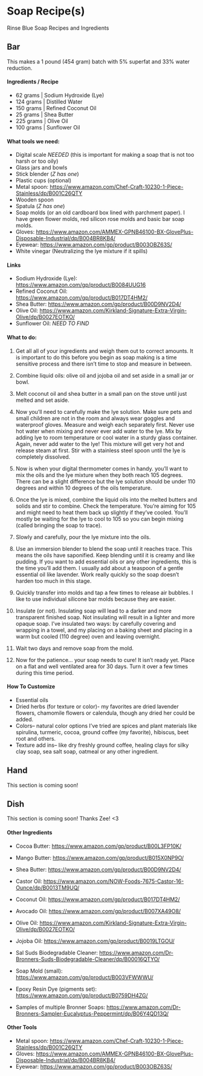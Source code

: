 # Soap Recipe(s)
Rinse Blue Soap Recipes and Ingredients

## Bar
  This makes a 1 pound (454 gram) batch with 5% superfat and 33% water reduction.

#### Ingredients / Recipe
 - 62 grams   |  Sodium Hydroxide (Lye)
 - 124 grams  |  Distilled Water
 - 150 grams  |  Refined Coconut Oil
 - 25 grams   |  Shea Butter
 - 225 grams  |  Olive Oil
 - 100 grams  |  Sunflower Oil

#### What tools we need:
  - Digital scale *NEEDED* (this is important for making a soap that is not too harsh or too oily)
  - Glass jars and bowls
  - Stick blender (*Z has one*)
  - Plastic cups (optional)
  - Metal spoon: https://www.amazon.com/Chef-Craft-10230-1-Piece-Stainless/dp/B001C26QTY
  - Wooden spoon
  - Spatula (*Z has one*)
  - Soap molds (or an old cardboard box lined with parchment paper). I have green flower molds, red silicon rose molds and basic bar soap molds.
  - Gloves: https://www.amazon.com/AMMEX-GPNB46100-BX-GlovePlus-Disposable-Industrial/dp/B004BR8KB4/
  - Eyewear: https://www.amazon.com/gp/product/B003OBZ63S/
  - White vinegar (Neutralizing the lye mixture if it spills)

#### Links
  - Sodium Hydroxide (Lye): https://www.amazon.com/gp/product/B0084UUG16
  - Refined Coconut Oil: https://www.amazon.com/gp/product/B017DT4HM2/
  - Shea Butter: https://www.amazon.com/gp/product/B00D9NV2D4/
  - Olive Oil: https://www.amazon.com/Kirkland-Signature-Extra-Virgin-Olive/dp/B0027EOTKO/
  - Sunflower Oil: *NEED TO FIND*

#### What to do:
  1. Get all all of your ingredients and weigh them out to correct amounts. It is important to do this before you begin as soap making is a time sensitive process and there isn’t time to stop and measure in between.
  
  2. Combine liquid oils: olive oil and jojoba oil and set aside in a small jar or bowl.
  
  3. Melt coconut oil and shea butter in a small pan on the stove until just melted and set aside.

  4. Now you’ll need to carefully make the lye solution. Make sure pets and small children are not in the room and always wear goggles and waterproof gloves. Measure and weigh each separately first. Never use hot water when mixing and never ever add water to the lye. Mix by adding lye to room temperature or cool water in a sturdy glass container. Again, never add water to the lye! This mixture will get very hot and release steam at first. Stir with a stainless steel spoon until the lye is completely dissolved.

  5. Now is when your digital thermometer comes in handy. you’ll want to mix the oils and the lye mixture when they both reach 105 degrees. There can be a slight difference but the lye solution should be under 110 degrees and within 10 degrees of the oils temperature.

  6. Once the lye is mixed, combine the liquid oils into the melted butters and solids and stir to combine. Check the temperature. You’re aiming for 105 and might need to heat them back up slightly if they’ve cooled. You’ll mostly be waiting for the lye to cool to 105 so you can begin mixing (called bringing the soap to trace).

  7. Slowly and carefully, pour the lye mixture into the oils.

  8. Use an immersion blender to blend the soap until it reaches trace. This means the oils have saponified. Keep blending until it is creamy and like pudding. If you want to add essential oils or any other ingredients, this is the time you’ll add them. I usually add about a teaspoon of a gentle essential oil like lavender. Work really quickly so the soap doesn’t harden too much in this stage.

  9. Quickly transfer into molds and tap a few times to release air bubbles. I like to use individual silicone bar molds because they are easier.

  10. Insulate (or not). Insulating soap will lead to a darker and more transparent finished soap. Not insulating will result in a lighter and more opaque soap. I’ve insulated two ways: by carefully covering and wrapping in a towel, and my placing on a baking sheet and placing in a warm but cooled (110 degree) oven and leaving overnight.

  11. Wait two days and remove soap from the mold.

  12. Now for the patience… your soap needs to cure! It isn’t ready yet. Place on a flat and well ventilated area for 30 days. Turn it over a few times during this time period.

#### How To Customize
  - Essential oils
  - Dried herbs (for texture or color)- my favorites are dried lavender flowers, chamomile flowers or calendula, though any dried her could be added.
  - Colors– natural color options I’ve tried are spices and plant materials like spirulina, turmeric, cocoa, ground coffee (my favorite), hibiscus, beet root and others.
  - Texture add ins– like dry freshly ground coffee, healing clays for silky clay soap, sea salt soap, oatmeal or any other ingredient.

## Hand
  This section is coming soon! 


## Dish
  This section is coming soon! Thanks Zee! <3 


#### Other Ingredients
  - Cocoa Butter: https://www.amazon.com/gp/product/B00L3FP10K/
  - Mango Butter: https://www.amazon.com/gp/product/B015X0NP9O/
  - Shea Butter: https://www.amazon.com/gp/product/B00D9NV2D4/

  - Castor Oil: https://www.amazon.com/NOW-Foods-7675-Castor-16-Ounce/dp/B0013TM9UQ/
  - Coconut Oil: https://www.amazon.com/gp/product/B017DT4HM2/
  - Avocado Oil: https://www.amazon.com/gp/product/B007XA49O8/
  - Olive Oil: https://www.amazon.com/Kirkland-Signature-Extra-Virgin-Olive/dp/B0027EOTKO/
  - Jojoba Oil: https://www.amazon.com/gp/product/B0019LTGOU/

  - Sal Suds Biodegradable Cleaner: https://www.amazon.com/Dr-Bronners-Suds-Biodegradable-Cleaner/dp/B00016QTYO/
  - Soap Mold (small): https://www.amazon.com/gp/product/B003VFWWWU/
  - Epoxy Resin Dye (pigments set): https://www.amazon.com/gp/product/B0759DH4ZG/

 - Samples of multiple Bronner Soaps: https://www.amazon.com/Dr-Bronners-Sampler-Eucalyptus-Peppermint/dp/B06Y4QD13Q/

#### Other Tools
  - Metal spoon: https://www.amazon.com/Chef-Craft-10230-1-Piece-Stainless/dp/B001C26QTY
  - Gloves: https://www.amazon.com/AMMEX-GPNB46100-BX-GlovePlus-Disposable-Industrial/dp/B004BR8KB4/
  - Eyewear: https://www.amazon.com/gp/product/B003OBZ63S/